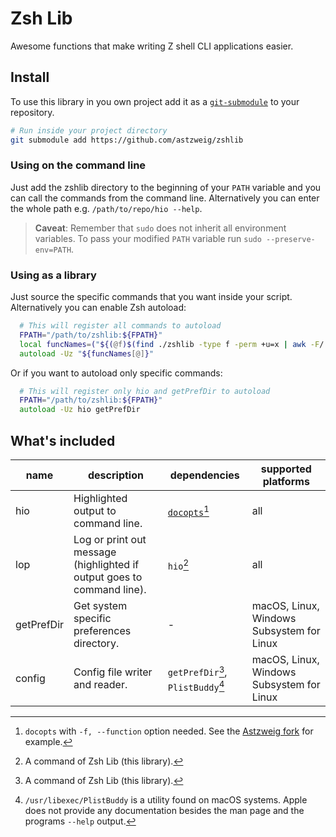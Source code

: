 # Zsh Lib
Awesome functions that make writing Z shell CLI applications easier.

## Install
To use this library in you own project add it as a [`git-submodule`][git-submodule]
to your repository.

```zsh
# Run inside your project directory
git submodule add https://github.com/astzweig/zshlib
```

### Using on the command line
Just add the zshlib directory to the beginning of your `PATH` variable and you
can call the commands from the command line. Alternatively you can enter the
whole path e.g. `/path/to/repo/hio --help`.

> **Caveat**: Remember that `sudo` does not inherit all environment variables.
> To pass your modified `PATH` variable run `sudo --preserve-env=PATH`.

### Using as a library
Just source the specific commands that you want inside your script. Alternatively
you can enable Zsh autoload:

```zsh
  # This will register all commands to autoload
  FPATH="/path/to/zshlib:${FPATH}"
  local funcNames=("${(@f)$(find ./zshlib -type f -perm +u=x | awk -F/ '{ print $NF }')}")
  autoload -Uz "${funcNames[@]}"
```
Or if you want to autoload only specific commands:

```zsh
  # This will register only hio and getPrefDir to autoload
  FPATH="/path/to/zshlib:${FPATH}"
  autoload -Uz hio getPrefDir
```

## What's included

| name | description | dependencies | supported platforms |
| ---- | ----------- | ------------ | ------------------- |
| hio  | Highlighted output to command line. | [`docopts`][docopts][^docopts] | all |
| lop | Log or print out message (highlighted if output goes to command line). | `hio`[^zshlib] | all |
| getPrefDir | Get system specific preferences directory. | - | macOS, Linux, Windows Subsystem for Linux |
| config | Config file writer and reader. | `getPrefDir`[^zshlib], `PlistBuddy`[^plistbuddy] | macOS, Linux, Windows Subsystem for Linux |

[^zshlib]: A command of Zsh Lib (this library).
[^docopts]: `docopts` with `-f, --function` option needed. See the
  [Astzweig fork][astzweig-docopts] for example.
[^plistbuddy]: `/usr/libexec/PlistBuddy` is a utility found on macOS systems.
  Apple does not provide any documentation besides the man page and the programs
  `--help` output.

[git-submodule]: https://git-scm.com/docs/git-submodule
[docopts]: https://github.com/docopt/docopts
[astzweig-docopts]: https://github.com/astzweig/docopts
